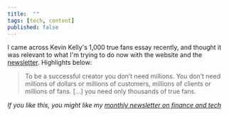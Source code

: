 ```yaml
---
title:  ""  
tags: [tech, content]
published: false
---
```


I came across Kevin Kelly's 1,000 true fans essay recently, and thought it was relevant to what I'm trying to do now with the website and the [newsletter](https://avoidboringpeople.substack.com/ "ABP"). Highlights below:

> To be a successful creator you don’t need millions. You don’t need millions of dollars or millions of customers, millions of clients or millions of fans. \[...\] you need only thousands of true fans.

*If you like this, you might like my [monthly newsletter on finance and tech](https://avoidboringpeople.substack.com/ "ABP")*
